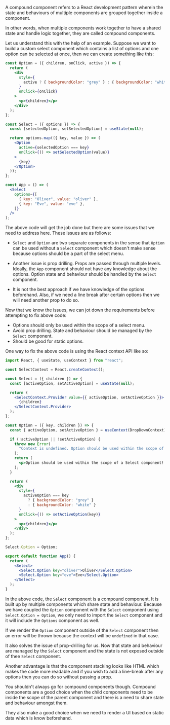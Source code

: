 A compound component refers to a React development pattern wherein the state and
behaviours of multiple components are grouped together inside a component.

In other words, when multiple components work together to have a shared state
and handle logic together, they are called compound components.

Let us understand this with the help of an example. Suppose we want to build a
custom select component which contains a list of options and one option can be
selected at once, then we can create something like this:

```jsx
const Option = ({ children, onClick, active }) => {
  return (
    <div
      style={
        active ? { backgroundColor: "grey" } : { backgroundColor: "white" }
      }
      onClick={onClick}
    >
      <p>{children}</p>
    </div>
  );
};

const Select = ({ options }) => {
  const [selectedOption, setSelectedOption] = useState(null);

  return options.map(({ key, value }) => (
    <Option
      active={selectedOption === key}
      onClick={() => setSelectedOption(value)}
    >
      {key}
    </Option>
  ));
};

const App = () => (
  <Select
    options={[
      { key: "Oliver", value: "oliver" },
      { key: "Eve", value: "eve" },
    ]}
  />
);
```

The above code will get the job done but there are some issues that we need to
address here. These issues are as follows:

- `Select` and `Option` are two separate components in the sense that `Option`
  can be used without a `Select` component which doesn't make sense because
  options should be a part of the select menu.

- Another issue is prop drilling. Props are passed through multiple levels.
  Ideally, the `App` component should not have any knowledge about the options.
  Option state and behaviour should be handled by the `Select` component.

- It is not the best approach if we have knowledge of the options beforehand.
  Also, if we need a line break after certain options then we will need another
  prop to do so.

Now that we know the issues, we can jot down the requirements before attempting
to fix above code:

- Options should only be used within the scope of a select menu.
- Avoid prop drilling. State and behaviour should be managed by the `Select`
  component.
- Should be good for static options.

One way to fix the above code is using the React context API like so:

```jsx
import React, { useState, useContext } from "react";

const SelectContext = React.createContext();

const Select = ({ children }) => {
  const [activeOption, setActiveOption] = useState(null);

  return (
    <SelectContext.Provider value={{ activeOption, setActiveOption }}>
      {children}
    </SelectContext.Provider>
  );
};

const Option = ({ key, children }) => {
  const { activeOption, setActiveOption } = useContext(DropDownContext);

  if (!activeOption || !setActiveOption) {
    throw new Error(
      "Context is undefined. Option should be used within the scope of a Select component!!"
    );
    return (
      <p>Option should be used within the scope of a Select component!!</p>
    );
  }

  return (
    <div
      style={
        activeOption === key
          ? { backgroundColor: "grey" }
          : { backgroundColor: "white" }
      }
      onClick={() => setActiveOption(key)}
    >
      <p>{children}</p>
    </div>
  );
};

Select.Option = Option;

export default function App() {
  return (
    <Select>
      <Select.Option key="oliver">Oliver</Select.Option>
      <Select.Option key="eve">Eve</Select.Option>
    </Select>
  );
}
```

In the above code, the `Select` component is a compound component. It is built
up by multiple components which share state and behaviour. Because we have
coupled the `Option` component with the `Select` component using
`Select.Option = Option`, we only need to import the `Select` component and it
will include the `Options` component as well.

If we render the `Option` component outside of the `Select` component then an
error will be thrown because the context will be `undefined` in that case.

It also solves the issue of prop-drilling for us. Now that state and behaviour
are managed by the `Select` component and the state is not exposed outside of
thee `Select` component.

Another advantage is that the component stacking looks like HTML which makes the
code more readable and if you wish to add a line-break after any options then
you can do so without passing a prop.

You shouldn't always go for compound components though. Compound components are
a good choice when the child components need to be inside the scope of the
parent component and there is a need to share state and behaviour amongst them.

They also make a good choice when we need to render a UI based on static data
which is know beforehand.
